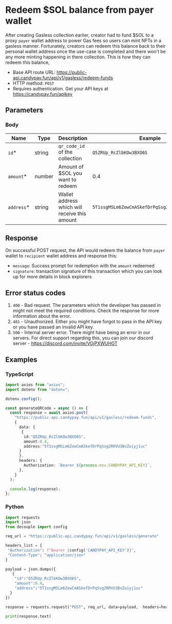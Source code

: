 # Redeem $SOL balance from payer wallet

After creating Gasless collection earlier, creator had to fund $SOL to a proxy `payer` wallet address to power Gas fees so users can mint NFTs in a gasless manner. Fortunately, creators can redeem this balance back to their personal wallet address once the use-case is completed and there won't be any more minting happening in there collection. This is how they can redeem this balance,

- Base API route URL: https://public-api.candypay.fun/api/v1/gasless/redeem-funds
- HTTP method: `POST`
- Requires authentication. Get your API keys at https://candypay.fun/apikey

## Parameters

### Body

| Name        | Type   | Description                                   | Example                                        |
| ----------- | ------ | --------------------------------------------- | ---------------------------------------------- |
| `id`\*      | string | `qr_code_id` of the collection                | `Q5ZRUp_RcZlbKOw3BXO6S`                        |
| `amount`\*  | number | Amount of $SOL you want to redeem             | 0.4                                            |
| `address`\* | string | Wallet address which will receive this amount | `5T1ssgMSLm6ZowCmASkefDrPqSsg2RRVU3BvZoiyj1uc` |

## Response

On successful POST request, the API would redeem the balance from `payer` wallet to `recipient` wallet address and response this:

- `message`: Success prompt for redemption with the `amount` redeemed
- `signature`: transaction signature of this transaction which you can look up for more details in block explorers

## Error status codes

1. `400` - Bad request. The parameters which the developer has passed in might not meet the required conditions. Check the response for more information about the error.
2. `401` - Unauthorized. Either you might have forgot to pass in the API key or you have passed an invalid API key.
3. `500` - Internal server error. There might have being an error in our servers. For direct support regarding this, you can join our discord server - https://discord.com/invite/VGjPXWUHGT

## Examples

### TypeScript

```ts
import axios from "axios";
import dotenv from "dotenv";

dotenv.config();

const generateQRCode = async () => {
  const response = await axios.post(
    "https://public-api.candypay.fun/api/v1/gasless/redeem-funds",
    {
      data: {
       {
        id:"Q5ZRUp_RcZlbKOw3BXO6S",
        amount:0.4,
        address:"5T1ssgMSLm6ZowCmASkefDrPqSsg2RRVU3BvZoiyj1uc"
      }
      },
      headers: {
        Authorization: `Bearer ${process.env.CANDYPAY_API_KEY}`,
      },
    }
  );

  console.log(response);
};
```

### Python

```py
import requests
import json
from decouple import config

req_url = "https://public-api.candypay.fun/api/v1/gasless/generate"

headers_list = {
 "Authorization": f"Bearer {config('CANDYPAY_API_KEY')}",
 "Content-Type": "application/json"
}

payload = json.dumps({
   {
    "id":"Q5ZRUp_RcZlbKOw3BXO6S",
    "amount":0.4,
    "address":"5T1ssgMSLm6ZowCmASkefDrPqSsg2RRVU3BvZoiyj1uc"
  }
})

response = requests.request("POST", req_url, data=payload,  headers=headers_list)

print(response.text)
```
